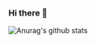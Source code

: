 ### Hi there 👋

![Anurag's github stats](https://github-readme-stats.vercel.app/api?username=yadnyesh&count_private=true&show_icons=true&theme=radical)

<!--
**yadnyesh/yadnyesh** is a ✨ _special_ ✨ repository because its `README.md` (this file) appears on your GitHub profile.

Here are some ideas to get you started:

- 🔭 I’m currently working on ...
- 🌱 I’m currently learning ...
- 👯 I’m looking to collaborate on ...
- 🤔 I’m looking for help with ...
- 💬 Ask me about ...
- 📫 How to reach me: ...
- 😄 Pronouns: ...
- ⚡ Fun fact: ...
-->
